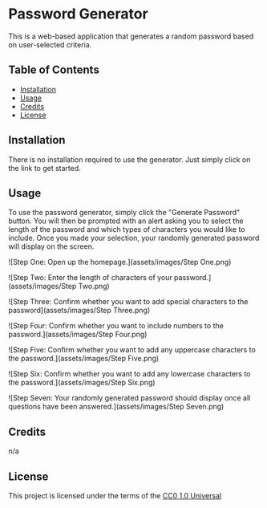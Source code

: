 # Password Generator
This is a web-based application that generates a random password based on user-selected criteria.

## Table of Contents

- [Installation](#installation)
- [Usage](#usage)
- [Credits](#credits)
- [License](#license)

## Installation

There is no installation required to use the generator. Just simply click on the link to get started. 

## Usage

To use the password generator, simply click the "Generate Password" button. You will then be prompted with an alert asking you to select the length of the password and which types of characters you would like to include. Once you made your selection, your randomly generated password will display on the screen.

![Step One: Open up the homepage.](assets/images/Step One.png)

![Step Two: Enter the length of characters of your password.](assets/images/Step Two.png)

![Step Three: Confirm whether you want to add special characters to the password](assets/images/Step Three.png)

![Step Four: Confirm whether you want to include numbers to the password.](assets/images/Step Four.png)

![Step Five: Confirm whether you want to add any uppercase characters to the password.](assets/images/Step Five.png)

![Step Six: Confirm whether you want to add any lowercase characters to the password.](assets/images/Step Six.png)

![Step Seven: Your randomly generated password should display once all questions have been answered.](assets/images/Step Seven.png)

## Credits

n/a

## License

This project is licensed under the terms of the [CC0 1.0 Universal](https://creativecommons.org/publicdomain/zero/1.0/legalcode)
